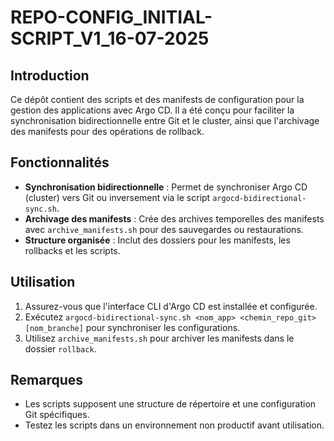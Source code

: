 # REPO-CONFIG_INITIAL-SCRIPT_V1_16-07-2025

## Introduction
Ce dépôt contient des scripts et des manifests de configuration pour la gestion des applications avec Argo CD. Il a été conçu pour faciliter la synchronisation bidirectionnelle entre Git et le cluster, ainsi que l'archivage des manifests pour des opérations de rollback.

## Fonctionnalités
- **Synchronisation bidirectionnelle** : Permet de synchroniser Argo CD (cluster) vers Git ou inversement via le script `argocd-bidirectional-sync.sh`.
- **Archivage des manifests** : Crée des archives temporelles des manifests avec `archive_manifests.sh` pour des sauvegardes ou restaurations.
- **Structure organisée** : Inclut des dossiers pour les manifests, les rollbacks et les scripts.

## Utilisation
1. Assurez-vous que l'interface CLI d'Argo CD est installée et configurée.
2. Exécutez `argocd-bidirectional-sync.sh <nom_app> <chemin_repo_git> [nom_branche]` pour synchroniser les configurations.
3. Utilisez `archive_manifests.sh` pour archiver les manifests dans le dossier `rollback`.

## Remarques
- Les scripts supposent une structure de répertoire et une configuration Git spécifiques.
- Testez les scripts dans un environnement non productif avant utilisation.